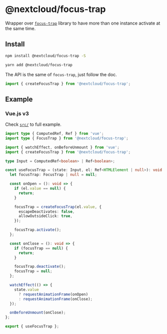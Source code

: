 # @nextcloud/focus-trap

Wrapper over [`focus-trap`](https://github.com/focus-trap/focus-trap) library to have more than one instance activate at the same time.

## Install

```sh
npm install @nextcloud/focus-trap -S
```

```sh
yarn add @nextcloud/focus-trap
```

The API is the same of `focus-trap`, just follow the doc.

```js
import { createFocusTrap } from '@nextcloud/focus-trap';
```

## Example

### Vue.js v3

Check [`src/`](src/) to full example.

```ts
import type { ComputedRef, Ref } from 'vue';
import type { FocusTrap } from '@nextcloud/focus-trap';

import { watchEffect, onBeforeUnmount } from 'vue';
import { createFocusTrap } from '@nextcloud/focus-trap';

type Input = ComputedRef<boolean> | Ref<boolean>;

const useFocusTrap = (state: Input, el: Ref<HTMLElement | null>): void => {
  let focusTrap: FocusTrap | null = null;

  const onOpen = (): void => {
    if (el.value == null) {
      return;
    }

    focusTrap = createFocusTrap(el.value, {
      escapeDeactivates: false,
      allowOutsideClick: true,
    });

    focusTrap.activate();
  };

  const onClose = (): void => {
    if (focusTrap == null) {
      return;
    }

    focusTrap.deactivate();
    focusTrap = null;
  };

  watchEffect(() => {
    state.value
      ? requestAnimationFrame(onOpen)
      : requestAnimationFrame(onClose);
  });

  onBeforeUnmount(onClose);
};

export { useFocusTrap };
```
